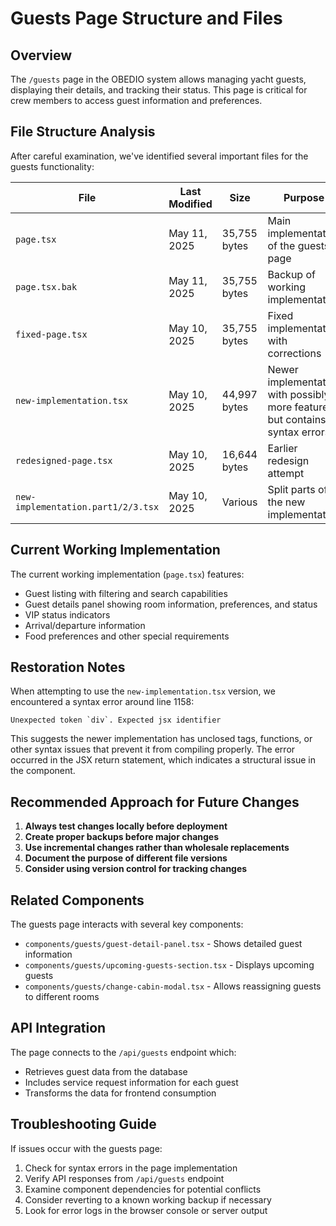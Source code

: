 # Guests Page Structure and Files

## Overview

The `/guests` page in the OBEDIO system allows managing yacht guests, displaying their details, and tracking their status. This page is critical for crew members to access guest information and preferences.

## File Structure Analysis

After careful examination, we've identified several important files for the guests functionality:

| File | Last Modified | Size | Purpose |
|------|---------------|------|---------|
| `page.tsx` | May 11, 2025 | 35,755 bytes | Main implementation of the guests page |
| `page.tsx.bak` | May 11, 2025 | 35,755 bytes | Backup of working implementation |
| `fixed-page.tsx` | May 10, 2025 | 35,755 bytes | Fixed implementation with corrections |
| `new-implementation.tsx` | May 10, 2025 | 44,997 bytes | Newer implementation with possibly more features, but contains syntax errors |
| `redesigned-page.tsx` | May 10, 2025 | 16,644 bytes | Earlier redesign attempt |
| `new-implementation.part1/2/3.tsx` | May 10, 2025 | Various | Split parts of the new implementation |

## Current Working Implementation

The current working implementation (`page.tsx`) features:
- Guest listing with filtering and search capabilities
- Guest details panel showing room information, preferences, and status
- VIP status indicators
- Arrival/departure information
- Food preferences and other special requirements

## Restoration Notes

When attempting to use the `new-implementation.tsx` version, we encountered a syntax error around line 1158:

```
Unexpected token `div`. Expected jsx identifier
```

This suggests the newer implementation has unclosed tags, functions, or other syntax issues that prevent it from compiling properly. The error occurred in the JSX return statement, which indicates a structural issue in the component.

## Recommended Approach for Future Changes

1. **Always test changes locally before deployment**
2. **Create proper backups before major changes**
3. **Use incremental changes rather than wholesale replacements**
4. **Document the purpose of different file versions**
5. **Consider using version control for tracking changes**

## Related Components

The guests page interacts with several key components:
- `components/guests/guest-detail-panel.tsx` - Shows detailed guest information
- `components/guests/upcoming-guests-section.tsx` - Displays upcoming guests
- `components/guests/change-cabin-modal.tsx` - Allows reassigning guests to different rooms

## API Integration

The page connects to the `/api/guests` endpoint which:
- Retrieves guest data from the database
- Includes service request information for each guest
- Transforms the data for frontend consumption

## Troubleshooting Guide

If issues occur with the guests page:

1. Check for syntax errors in the page implementation
2. Verify API responses from `/api/guests` endpoint
3. Examine component dependencies for potential conflicts
4. Consider reverting to a known working backup if necessary
5. Look for error logs in the browser console or server output